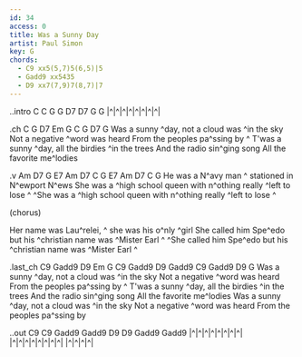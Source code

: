 ```yaml
---
id: 34
access: 0
title: Was a Sunny Day
artist: Paul Simon
key: G
chords:
  - C9 xx5(5,7)5(6,5)|5
  - Gadd9 xx5435
  - D9 xx7(7,9)7(8,7)|7
---
```

..intro C C G G D7 D7 G G
|^|^|^|^|^|^|^|^|

.ch C G D7 Em G C G D7 G
  Was a sunny ^day, not a cloud was ^in the sky
  Not a negative ^word was heard
  From the peoples pa^ssing by ^
  T'was a sunny ^day, all the birdies ^in the trees
  And the radio sin^ging song
  All the favorite me^lodies 

.v Am D7 G E7 Am D7 C G E7 Am D7 C G
He was a N^avy man ^ stationed in N^ewport N^ews 
She was a ^high school queen with n^othing really ^left to lose ^
^She was a ^high school queen with n^othing really ^left to lose ^

  (chorus)

Her name was Lau^relei, ^ she was his o^nly ^girl 
She called him Spe^edo but his ^christian name was ^Mister Earl ^
^She called him Spe^edo but his ^christian name was ^Mister Earl ^

.last_ch C9 Gadd9 D9 Em G C9 Gadd9 D9 Gadd9 C9 Gadd9 D9 G
  Was a sunny ^day, not a cloud was ^in the sky
  Not a negative ^word was heard
  From the peoples pa^ssing by ^
  T'was a sunny ^day, all the birdies ^in the trees
  And the radio sin^ging song
  All the favorite me^lodies 
  Was a sunny ^day, not a cloud was ^in the sky
  Not a negative ^word was heard
  From the peoples pa^ssing by

..out C9 C9 Gadd9 Gadd9 D9 D9 Gadd9 Gadd9
|^|^|^|^|^|^|^|^|
|^|^|^|^|^|^|^|^|
|^|^|^|^|
